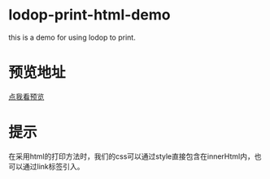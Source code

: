 # lodop-print-html-demo
this is a demo for using lodop to print.
# 预览地址
<a href="http://htmlpreview.github.io/?https://github.com/namedyouZai/lodop-print-html-demo/blob/master/index.html">点我看预览</a>
# 提示
在采用html的打印方法时，我们的css可以通过style直接包含在innerHtml内，也可以通过link标签引入。

